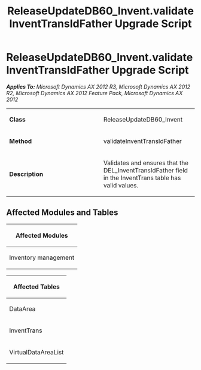 ﻿---
title: ReleaseUpdateDB60_Invent.validateInventTransIdFather Upgrade Script
TOCTitle: ReleaseUpdateDB60_Invent.validateInventTransIdFather Upgrade Script
ms:assetid: ef5c56c7-4337-a86d-473f-6b6ba3a9e46b
ms:mtpsurl: https://msdn.microsoft.com/en-us/library/JJ737405(v=AX.60)
ms:contentKeyID: 49712100
ms.date: 05/18/2015
mtps_version: v=AX.60
---

# ReleaseUpdateDB60\_Invent.validateInventTransIdFather Upgrade Script 


_**Applies To:** Microsoft Dynamics AX 2012 R3, Microsoft Dynamics AX 2012 R2, Microsoft Dynamics AX 2012 Feature Pack, Microsoft Dynamics AX 2012_

<table>
<colgroup>
<col style="width: 50%" />
<col style="width: 50%" />
</colgroup>
<tbody>
<tr class="odd">
<td><p><strong>Class</strong></p></td>
<td><p>ReleaseUpdateDB60_Invent</p></td>
</tr>
<tr class="even">
<td><p><strong>Method</strong></p></td>
<td><p>validateInventTransIdFather</p></td>
</tr>
<tr class="odd">
<td><p><strong>Description</strong></p></td>
<td><p>Validates and ensures that the DEL_InventTransIdFather field in the InventTrans table has valid values.</p></td>
</tr>
</tbody>
</table>


## Affected Modules and Tables

<table>
<colgroup>
<col style="width: 100%" />
</colgroup>
<thead>
<tr class="header">
<th><p>Affected Modules</p></th>
</tr>
</thead>
<tbody>
<tr class="odd">
<td><p>Inventory management</p></td>
</tr>
</tbody>
</table>


<table>
<colgroup>
<col style="width: 100%" />
</colgroup>
<thead>
<tr class="header">
<th><p>Affected Tables</p></th>
</tr>
</thead>
<tbody>
<tr class="odd">
<td><p>DataArea</p></td>
</tr>
<tr class="even">
<td><p>InventTrans</p></td>
</tr>
<tr class="odd">
<td><p>VirtualDataAreaList</p></td>
</tr>
</tbody>
</table>

  


